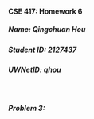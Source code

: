 #### CSE 417: Homework 6
##### Name: Qingchuan Hou
##### Student ID: 2127437
##### UWNetID: qhou

</br>

##### Problem 3:

